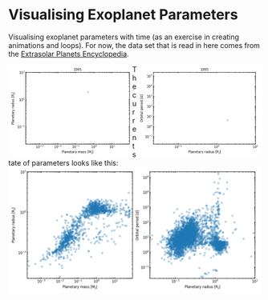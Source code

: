 # Visualising Exoplanet Parameters
Visualising exoplanet parameters with time (as an exercise in creating 
animations and loops). For now, the data set that is read in here comes
from the [Extrasolar Planets Encyclopedia](http://exoplanet.eu/).

<p align="center">
      <img src="plots/animated/mass_radius.gif" align="left" width="49%">
      <img src="plots/animated/radius_period.gif" align="right" width="49%">
</p>

The current state of parameters looks like this:
<img src="plots/exoplanet_parameters.png">
